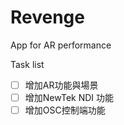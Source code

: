 # Revenge
App for AR performance


Task list
- [ ] 增加AR功能與場景
- [ ] 增加NewTek NDI 功能
- [ ] 增加OSC控制端功能
